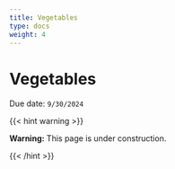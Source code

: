 ```yaml
---
title: Vegetables 
type: docs
weight: 4
---
```


# Vegetables 

Due date: `9/30/2024`

{{< hint warning >}}

**Warning:** This page is under construction.

{{< /hint >}}
